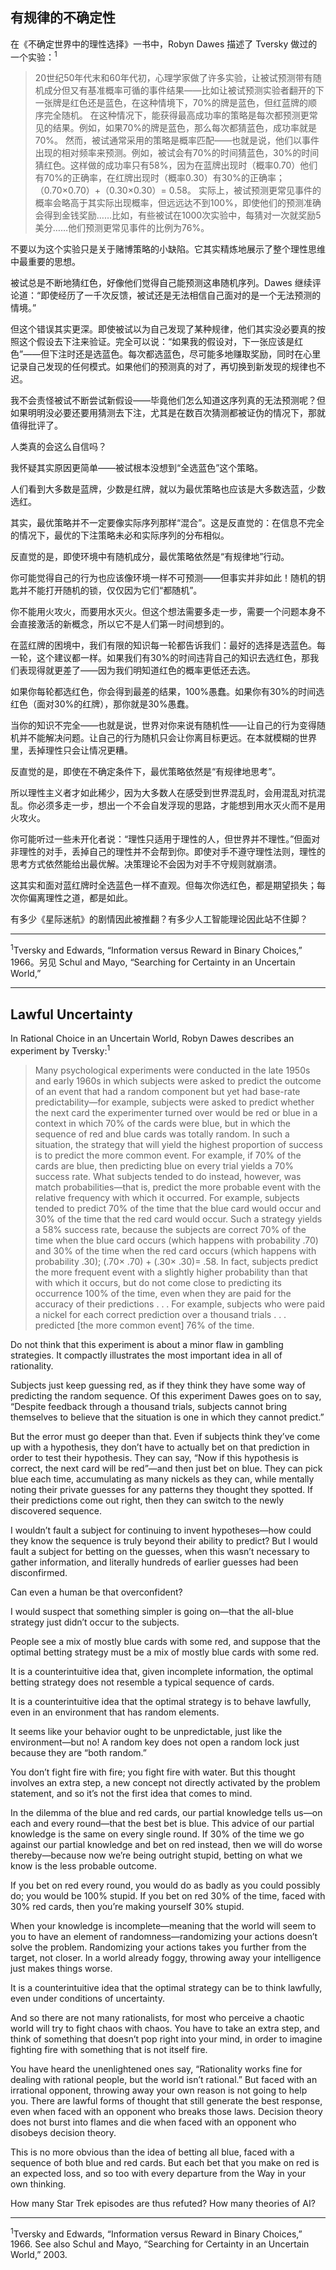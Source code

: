 ## 有规律的不确定性

在《不确定世界中的理性选择》一书中，Robyn Dawes 描述了 Tversky 做过的一个实验：<sup>1</sup>

> 20世纪50年代末和60年代初，心理学家做了许多实验，让被试预测带有随机成分但又有基准概率可循的事件结果——比如让被试预测实验者翻开的下一张牌是红色还是蓝色，在这种情境下，70%的牌是蓝色，但红蓝牌的顺序完全随机。
> 在这种情况下，能获得最高成功率的策略是每次都预测更常见的结果。例如，如果70%的牌是蓝色，那么每次都猜蓝色，成功率就是70%。
> 然而，被试通常采用的策略是概率匹配——也就是说，他们以事件出现的相对频率来预测。例如，被试会有70%的时间猜蓝色，30%的时间猜红色。这样做的成功率只有58%，因为在蓝牌出现时（概率0.70）他们有70%的正确率，在红牌出现时（概率0.30）有30%的正确率；（0.70×0.70）+（0.30×0.30）= 0.58。
> 实际上，被试预测更常见事件的概率会略高于其实际出现概率，但远远达不到100%，即使他们的预测准确会得到金钱奖励……比如，有些被试在1000次实验中，每猜对一次就奖励5美分……他们预测更常见事件的比例为76%。

不要以为这个实验只是关于赌博策略的小缺陷。它其实精炼地展示了整个理性思维中最重要的思想。

被试总是不断地猜红色，好像他们觉得自己能预测这串随机序列。Dawes 继续评论道：“即使经历了一千次反馈，被试还是无法相信自己面对的是一个无法预测的情境。”

但这个错误其实更深。即使被试以为自己发现了某种规律，他们其实没必要真的按照这个假设去下注来验证。完全可以说：“如果我的假设对，下一张应该是红色”——但下注时还是选蓝色。每次都选蓝色，尽可能多地赚取奖励，同时在心里记录自己发现的任何模式。如果他们的预测真的对了，再切换到新发现的规律也不迟。

我不会责怪被试不断尝试新假设——毕竟他们怎么知道这序列真的无法预测呢？但如果明明没必要还要用猜测去下注，尤其是在数百次猜测都被证伪的情况下，那就值得批评了。

人类真的会这么自信吗？

我怀疑其实原因更简单——被试根本没想到“全选蓝色”这个策略。

人们看到大多数是蓝牌，少数是红牌，就以为最优策略也应该是大多数选蓝，少数选红。

其实，最优策略并不一定要像实际序列那样“混合”。这是反直觉的：在信息不完全的情况下，最优的下注策略未必和实际序列的分布相似。

反直觉的是，即使环境中有随机成分，最优策略依然是“有规律地”行动。

你可能觉得自己的行为也应该像环境一样不可预测——但事实并非如此！随机的钥匙并不能打开随机的锁，仅仅因为它们“都随机”。

你不能用火攻火，而要用水灭火。但这个想法需要多走一步，需要一个问题本身不会直接激活的新概念，所以它不是人们第一时间想到的。

在蓝红牌的困境中，我们有限的知识每一轮都告诉我们：最好的选择是选蓝色。每一轮，这个建议都一样。如果我们有30%的时间违背自己的知识去选红色，那我们表现得就更差了——因为我们明知道红色的概率更低还去选。

如果你每轮都选红色，你会得到最差的结果，100%愚蠢。如果你有30%的时间选红色（面对30%的红牌），那你就是30%愚蠢。

当你的知识不完全——也就是说，世界对你来说有随机性——让自己的行为变得随机并不能解决问题。让自己的行为随机只会让你离目标更远。在本就模糊的世界里，丢掉理性只会让情况更糟。

反直觉的是，即使在不确定条件下，最优策略依然是“有规律地思考”。

所以理性主义者才如此稀少，因为大多数人在感受到世界混乱时，会用混乱对抗混乱。你必须多走一步，想出一个不会自发浮现的思路，才能想到用水灭火而不是用火攻火。

你可能听过一些未开化者说：“理性只适用于理性的人，但世界并不理性。”但面对非理性的对手，丢掉自己的理性并不会帮到你。即使对手不遵守理性法则，理性的思考方式依然能给出最优解。决策理论不会因为对手不守规则就崩溃。

这其实和面对蓝红牌时全选蓝色一样不直观。但每次你选红色，都是期望损失；每次你偏离理性之道，都是如此。

有多少《星际迷航》的剧情因此被推翻？有多少人工智能理论因此站不住脚？

---

<sup>1</sup>Tversky and Edwards, “Information versus Reward in Binary Choices,” 1966。另见 Schul and Mayo, “Searching for Certainty in an Uncertain World,”

---

## Lawful Uncertainty

In Rational Choice in an Uncertain World, Robyn Dawes describes an experiment by Tversky:<sup>1</sup>

> Many psychological experiments were conducted in the late 1950s and early 1960s in which subjects were asked to predict the outcome of an event that had a random component but yet had base-rate predictability—for example, subjects were asked to predict whether the next card the experimenter turned over would be red or blue in a context in which 70% of the cards were blue, but in which the sequence of red and blue cards was totally random.
> In such a situation, the strategy that will yield the highest proportion of success is to predict the more common event. For example, if 70% of the cards are blue, then predicting blue on every trial yields a 70% success rate.
> What subjects tended to do instead, however, was match probabilities—that is, predict the more probable event with the relative frequency with which it occurred. For example, subjects tended to predict 70% of the time that the blue card would occur and 30% of the time that the red card would occur. Such a strategy yields a 58% success rate, because the subjects are correct 70% of the time when the blue card occurs (which happens with probability .70) and 30% of the time when the red card occurs (which happens with probability .30); (.70× .70) + (.30× .30)= .58.
> In fact, subjects predict the more frequent event with a slightly higher probability than that with which it occurs, but do not come close to predicting its occurrence 100% of the time, even when they are paid for the accuracy of their predictions . . . For example, subjects who were paid a nickel for each correct prediction over a thousand trials . . . predicted [the more common event] 76% of the time.

Do not think that this experiment is about a minor flaw in gambling strategies. It compactly illustrates the most important idea in all of rationality.

Subjects just keep guessing red, as if they think they have some way of predicting the random sequence. Of this experiment Dawes goes on to say, “Despite feedback through a thousand trials, subjects cannot bring themselves to believe that the situation is one in which they cannot predict.”

But the error must go deeper than that. Even if subjects think they’ve come up with a hypothesis, they don’t have to actually bet on that prediction in order to test their hypothesis. They can say, “Now if this hypothesis is correct, the next card will be red”—and then just bet on blue. They can pick blue each time, accumulating as many nickels as they can, while mentally noting their private guesses for any patterns they thought they spotted. If their predictions come out right, then they can switch to the newly discovered sequence.

I wouldn’t fault a subject for continuing to invent hypotheses—how could they know the sequence is truly beyond their ability to predict? But I would fault a subject for betting on the guesses, when this wasn’t necessary to gather information, and literally hundreds of earlier guesses had been disconfirmed.

Can even a human be that overconfident?

I would suspect that something simpler is going on—that the all-blue strategy just didn’t occur to the subjects.

People see a mix of mostly blue cards with some red, and suppose that the optimal betting strategy must be a mix of mostly blue cards with some red.

It is a counterintuitive idea that, given incomplete information, the optimal betting strategy does not resemble a typical sequence of cards.

It is a counterintuitive idea that the optimal strategy is to behave lawfully, even in an environment that has random elements.

It seems like your behavior ought to be unpredictable, just like the environment—but no! A random key does not open a random lock just because they are “both random.”

You don’t fight fire with fire; you fight fire with water. But this thought involves an extra step, a new concept not directly activated by the problem statement, and so it’s not the first idea that comes to mind.

In the dilemma of the blue and red cards, our partial knowledge tells us—on each and every round—that the best bet is blue. This advice of our partial knowledge is the same on every single round. If 30% of the time we go against our partial knowledge and bet on red instead, then we will do worse thereby—because now we’re being outright stupid, betting on what we know is the less probable outcome.

If you bet on red every round, you would do as badly as you could possibly do; you would be 100% stupid. If you bet on red 30% of the time, faced with 30% red cards, then you’re making yourself 30% stupid.

When your knowledge is incomplete—meaning that the world will seem to you to have an element of randomness—randomizing your actions doesn’t solve the problem. Randomizing your actions takes you further from the target, not closer. In a world already foggy, throwing away your intelligence just makes things worse.

It is a counterintuitive idea that the optimal strategy can be to think lawfully, even under conditions of uncertainty.

And so there are not many rationalists, for most who perceive a chaotic world will try to fight chaos with chaos. You have to take an extra step, and think of something that doesn’t pop right into your mind, in order to imagine fighting fire with something that is not itself fire.

You have heard the unenlightened ones say, “Rationality works fine for dealing with rational people, but the world isn’t rational.” But faced with an irrational opponent, throwing away your own reason is not going to help you. There are lawful forms of thought that still generate the best response, even when faced with an opponent who breaks those laws. Decision theory does not burst into flames and die when faced with an opponent who disobeys decision theory.

This is no more obvious than the idea of betting all blue, faced with a sequence of both blue and red cards. But each bet that you make on red is an expected loss, and so too with every departure from the Way in your own thinking.

How many Star Trek episodes are thus refuted? How many theories of AI?

---

<sup>1</sup>Tversky and Edwards, “Information versus Reward in Binary Choices,” 1966. See also Schul and Mayo, “Searching for Certainty in an Uncertain World,” 2003.
